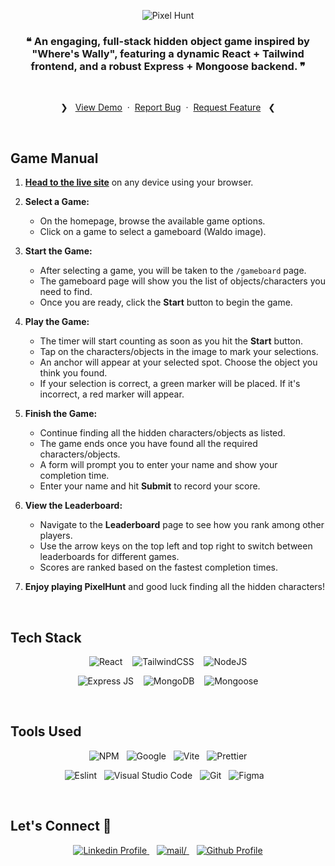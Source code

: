 <div align=center>

![Pixel Hunt](https://i.ibb.co/St902T4/pixelhunt.webp)

### ❝ An engaging, full-stack hidden object game inspired by "Where's Wally", featuring a dynamic React + Tailwind frontend, and a robust Express + Mongoose backend. ❞

<br>
  <p>
    ❯ &nbsp;
    <a href="https://pixelhunt.vercel.app/">View Demo</a>
    &nbsp;·&nbsp;
    <a href="https://github.com/0xabdulkhaliq/pixelhunt/issues">Report Bug</a>
    &nbsp;·&nbsp;
    <a href="https://github.com/0xabdulkhaliq/pixelhunt/issues">Request Feature</a>
     &nbsp; ❮
  </p>
</div>

</div><br>

## Game Manual

1. **[Head to the live site](https://pixelhunt.vercel.app/)** on any device using your browser.

2. **Select a Game:**

   - On the homepage, browse the available game options.
   - Click on a game to select a gameboard (Waldo image).

3. **Start the Game:**

   - After selecting a game, you will be taken to the `/gameboard` page.
   - The gameboard page will show you the list of objects/characters you need to find.
   - Once you are ready, click the **Start** button to begin the game.

4. **Play the Game:**

   - The timer will start counting as soon as you hit the **Start** button.
   - Tap on the characters/objects in the image to mark your selections.
   - An anchor will appear at your selected spot. Choose the object you think you found.
   - If your selection is correct, a green marker will be placed. If it's incorrect, a red marker will appear.

5. **Finish the Game:**

   - Continue finding all the hidden characters/objects as listed.
   - The game ends once you have found all the required characters/objects.
   - A form will prompt you to enter your name and show your completion time.
   - Enter your name and hit **Submit** to record your score.

6. **View the Leaderboard:**

   - Navigate to the **Leaderboard** page to see how you rank among other players.
   - Use the arrow keys on the top left and top right to switch between leaderboards for different games.
   - Scores are ranked based on the fastest completion times.

7. **Enjoy playing PixelHunt** and good luck finding all the hidden characters!

<br>

## Tech Stack

<div align=center>

![React](https://img.shields.io/badge/react-%2320232a.svg?style=for-the-badge&logo=react&logoColor=%2361DAFB) &nbsp;&nbsp; ![TailwindCSS](https://img.shields.io/badge/tailwindcss-%2338B2AC.svg?style=for-the-badge&logo=tailwind-css&logoColor=white) &nbsp;&nbsp; ![NodeJS](https://img.shields.io/badge/node.js-6DA55F?style=for-the-badge&logo=node.js&logoColor=white)

![Express JS](https://img.shields.io/badge/Express-000000.svg?style=for-the-badge&logo=Express&logoColor=white) &nbsp;&nbsp; ![MongoDB](https://img.shields.io/badge/MongoDB-%234ea94b.svg?style=for-the-badge&logo=mongodb&logoColor=white) &nbsp;&nbsp; ![Mongoose](https://img.shields.io/badge/Mongoose-880000.svg?style=for-the-badge&logo=Mongoose&logoColor=white)

</div><br>

## Tools Used

<div align=center>

![NPM](https://img.shields.io/badge/npm-CB3837?style=for-the-badge&logo=npm&logoColor=white) &nbsp;&nbsp;![Google](https://img.shields.io/badge/google-DA4437?style=for-the-badge&logo=google&logoColor=white) &nbsp;&nbsp;![Vite](https://img.shields.io/badge/vite-%23646CFF.svg?style=for-the-badge&logo=vite&logoColor=white)
&nbsp;&nbsp;![Prettier](https://img.shields.io/badge/prettier-1A2C34?style=for-the-badge&logo=prettier&logoColor=F7BA3E)

![Eslint](https://img.shields.io/badge/eslint-3A33D1?style=for-the-badge&logo=eslint&logoColor=white) &nbsp;&nbsp;![Visual Studio Code](https://img.shields.io/badge/VS%20Code-0078d7.svg?style=for-the-badge&logo=visual-studio-code&logoColor=white) &nbsp;&nbsp;![Git](https://img.shields.io/badge/Git-F05032?style=for-the-badge&logo=git&logoColor=white) &nbsp;&nbsp;![Figma](https://img.shields.io/badge/Figma-F24E1E?style=for-the-badge&logo=figma&logoColor=white) &nbsp;&nbsp;

</div><br>

## Let's Connect 👋

<div align=center>
  <a href="https://linkedin.com/in/0xabdulkhaliq" >
    <img src="https://img.shields.io/badge/linkedin-%2300acee.svg?color=405DE6&style=for-the-badge&logo=linkedin&logoColor=white" alt="Linkedin Profile">
  </a>&nbsp;&nbsp;
  <a href="mailto:0xabdulkhaliq@gmail.com" target="_blank">
    <img src="https://img.shields.io/badge/gmail-%23EA4335.svg?style=for-the-badge&logo=gmail&logoColor=white" alt=mail/>
  </a>&nbsp;&nbsp;
  <a href="https://www.github.com/0xabdulkhaliq/" >
    <img src="https://img.shields.io/badge/Github-131313?style=for-the-badge&logo=github&logoColor=white" alt="Github Profile">
  </a>
</div>

<br>
